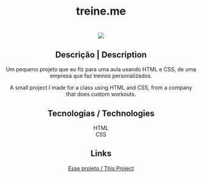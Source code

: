 <div align="center">
<h1>treine.me<h1>
<img src="https://github.com/gustavosd7/treine.me/assets/127472686/fc764c43-df41-4ade-b1ff-027f7270ebeb">

<h2>Descrição | Description</h2>

<p>Um pequeno projeto que eu fiz para uma aula usando HTML e CSS, de uma empresa que faz treinos personalizados.</p>

<p>A small project I made for a class using HTML and CSS, from a company that does custom workouts.</p>

<h2>Tecnologias / Technologies</h2>
HTML  <br>
CSS

<h2>Links</h2>
<p><a href="https://treine-me-two.vercel.app/">Esse projeto / This Project<a></p>
</div>
